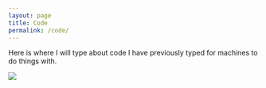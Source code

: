 ```yaml
---
layout: page
title: Code
permalink: /code/
---
```


Here is where I will type about code I have previously typed for machines to do things with.

<img src="https://igcdn-photos-a-a.akamaihd.net/hphotos-ak-xaf1/t51.2885-15/10727457_1514195808826952_975753922_n.jpg">